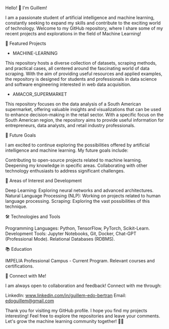 Hello! 👋 I'm Guillem! 

I am a passionate student of artificial intelligence and machine learning, constantly seeking to expand my skills and contribute to the exciting world of technology. Welcome to my GitHub repository, where I share some of my recent projects and explorations in the field of Machine Learning!

🚀 Featured Projects

- MACHINE-LEARNING
  
This repository hosts a diverse collection of datasets, scraping methods, and practical cases, all centered around the fascinating world of data scraping. With the aim of providing useful resources and applied examples, the repository is designed for students and professionals in data science and software engineering interested in web data acquisition.

- AMACOR_SUPERMARKET
  
This repository focuses on the data analysis of a South American supermarket, offering valuable insights and visualizations that can be used to enhance decision-making in the retail sector. With a specific focus on the South American region, the repository aims to provide useful information for entrepreneurs, data analysts, and retail industry professionals.

🎯 Future Goals

I am excited to continue exploring the possibilities offered by artificial intelligence and machine learning. My future goals include:

Contributing to open-source projects related to machine learning.
Deepening my knowledge in specific areas.
Collaborating with other technology enthusiasts to address significant challenges.

🌱 Areas of Interest and Development

Deep Learning: Exploring neural networks and advanced architectures.
Natural Language Processing (NLP): Working on projects related to human language processing.
Scraping: Exploring the vast possibilities of this technique.

🛠️ Technologies and Tools

Programming Languages: Python, TensorFlow, PyTorch, Scikit-Learn.
Development Tools: Jupyter Notebooks, Git, Docker, Chat-GPT (Professional Mode).
Relational Databases (RDBMS).

📚 Education

IMPELIA Professional Campus - Current Program.
Relevant courses and certifications.

🤝 Connect with Me!

I am always open to collaboration and feedback! Connect with me through:

LinkedIn: www.linkedin.com/in/guillem-edo-bertran
Email: edoguillem@gmail.com

Thank you for visiting my GitHub profile. I hope you find my projects interesting! Feel free to explore the repositories and leave your comments. Let's grow the machine learning community together! 🤖✨
